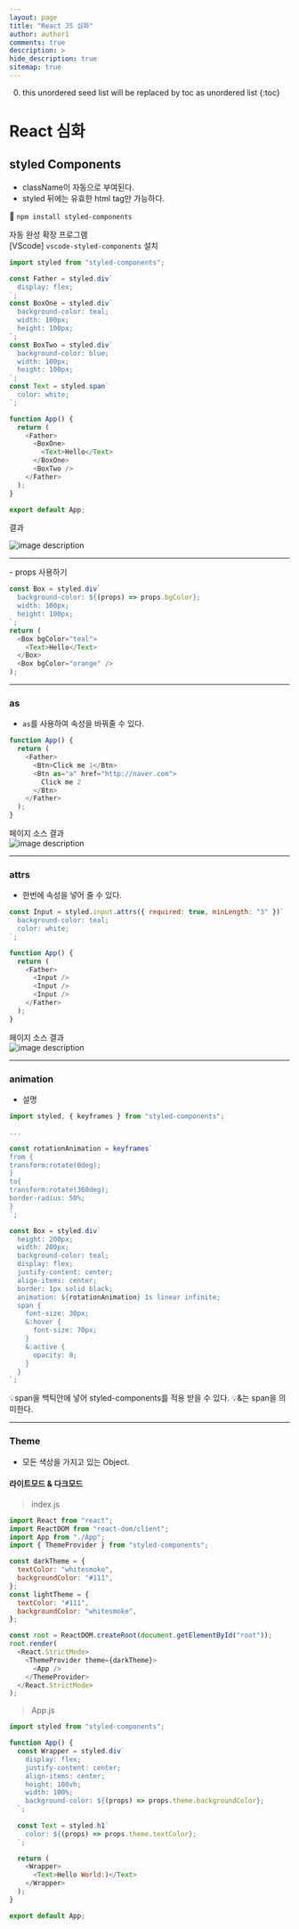 ```yaml
---
layout: page
title: "React JS 심화"
author: author1
comments: true
description: >
hide_description: true
sitemap: true
---
```


0. this unordered seed list will be replaced by toc as unordered list
{:toc}

# React 심화

## styled Components

- className이 자동으로 부여된다.
- styled 뒤에는 유효한 html tag만 가능하다.

🔧 `npm install styled-components`

자동 완성 확장 프로그램<br>
[VScode] `vscode-styled-components` 설치

```js
import styled from "styled-components";

const Father = styled.div`
  display: flex;
`;
const BoxOne = styled.div`
  background-color: teal;
  width: 100px;
  height: 100px;
`;
const BoxTwo = styled.div`
  background-color: blue;
  width: 100px;
  height: 100px;
`;
const Text = styled.span`
  color: white;
`;

function App() {
  return (
    <Father>
      <BoxOne>
        <Text>Hello</Text>
      </BoxOne>
      <BoxTwo />
    </Father>
  );
}

export default App;
```

결과

![image description](/assets\study\react_Image\styledComponent.png)

<hr>
- props 사용하기

```js
const Box = styled.div`
  background-color: ${(props) => props.bgColor};
  width: 100px;
  height: 100px;
`;
return (
  <Box bgColor="teal">
    <Text>Hello</Text>
  </Box>
  <Box bgColor="orange" />
);
```
<hr>

### as
- `as`를 사용하여 속성을 바꿔줄 수 있다. 

```js
function App() {
  return (
    <Father>
      <Btn>Click me 1</Btn>
      <Btn as="a" href="http://naver.com">
        Click me 2
      </Btn>
    </Father>
  );
}
```

페이지 소스 결과<br>
![image description](/assets\study\react_Image\styleComponents_as.png)
<hr>

### attrs
- 한번에 속성을 넣어 줄 수 있다.

```js
const Input = styled.input.attrs({ required: true, minLength: "3" })`
  background-color: teal;
  color: white;
`;

function App() {
  return (
    <Father>
      <Input />
      <Input />
      <Input />
    </Father>
  );
}
```

페이지 소스 결과<br>
![image description](/assets\study\react_Image\styleComponents_attrs.png)
<hr>

### animation 
- 설명
```js
import styled, { keyframes } from "styled-components";

...

const rotationAnimation = keyframes`
from {
transform:rotate(0deg);
}
to{
transform:rotate(360deg);
border-radius: 50%;
}
`;

const Box = styled.div`
  height: 200px;
  width: 200px;
  background-color: teal;
  display: flex;
  justify-content: center;
  align-items: center;
  border: 1px solid black;
  animation: ${rotationAnimation} 1s linear infinite;
  span {
    font-size: 30px;
    &:hover {
      font-size: 70px;
    }
    &:active {
      opacity: 0;
    }
  }
`;
```

💡span을 백틱안에 넣어 styled-components를 적용 받을 수 있다.
💡&는 span을 의미한다.
<hr>

### Theme
- 모든 색상을 가지고 있는 Object.

#### 라이트모드 & 다크모드
> index.js
```js
import React from "react";
import ReactDOM from "react-dom/client";
import App from "./App";
import { ThemeProvider } from "styled-components";

const darkTheme = {
  textColor: "whitesmoke",
  backgroundColor: "#111",
};
const lightTheme = {
  textColor: "#111",
  backgroundColor: "whitesmoke",
};

const root = ReactDOM.createRoot(document.getElementById("root"));
root.render(
  <React.StrictMode>
    <ThemeProvider theme={darkTheme}>
      <App />
    </ThemeProvider>
  </React.StrictMode>
);
```
> App.js
```js
import styled from "styled-components";

function App() {
  const Wrapper = styled.div`
    display: flex;
    justify-content: center;
    align-items: center;
    height: 100vh;
    width: 100%;
    background-color: ${(props) => props.theme.backgroundColor};
  `;
  
  const Text = styled.h1`
    color: ${(props) => props.theme.textColor};
  `;

  return (
    <Wrapper>
      <Text>Hello World:)</Text>
    </Wrapper>
  );
}

export default App;
```
